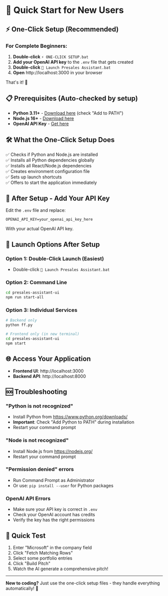 # 🚀 Quick Start for New Users

## ⚡ One-Click Setup (Recommended)

### For Complete Beginners:
1. **Double-click** `⚡ ONE-CLICK SETUP.bat`
2. **Add your OpenAI API key** to the `.env` file that gets created
3. **Double-click** `🚀 Launch Presales Assistant.bat`
4. **Open** http://localhost:3000 in your browser

That's it! 🎉

## 📋 Prerequisites (Auto-checked by setup)
- **Python 3.11+** - [Download here](https://www.python.org/downloads/) (check "Add to PATH")
- **Node.js 16+** - [Download here](https://nodejs.org/)
- **OpenAI API Key** - [Get here](https://platform.openai.com/api-keys)

## 🛠 What the One-Click Setup Does
✅ Checks if Python and Node.js are installed  
✅ Installs all Python dependencies globally  
✅ Installs all React/Node.js dependencies  
✅ Creates environment configuration file  
✅ Sets up launch shortcuts  
✅ Offers to start the application immediately  

## 🔑 After Setup - Add Your API Key
Edit the `.env` file and replace:
```env
OPENAI_API_KEY=your_openai_api_key_here
```
With your actual OpenAI API key.

## 🚀 Launch Options After Setup

### Option 1: Double-Click Launch (Easiest)
- Double-click `🚀 Launch Presales Assistant.bat`

### Option 2: Command Line
```bash
cd presales-assistant-ui
npm run start-all
```

### Option 3: Individual Services
```bash
# Backend only
python ff.py

# Frontend only (in new terminal)
cd presales-assistant-ui
npm start
```

## 🌐 Access Your Application
- **Frontend UI**: http://localhost:3000
- **Backend API**: http://localhost:8000

## 🆘 Troubleshooting

### "Python is not recognized"
- Install Python from https://www.python.org/downloads/
- **Important**: Check "Add Python to PATH" during installation
- Restart your command prompt

### "Node is not recognized"  
- Install Node.js from https://nodejs.org/
- Restart your command prompt

### "Permission denied" errors
- Run Command Prompt as Administrator
- Or use: `pip install --user` for Python packages

### OpenAI API Errors
- Make sure your API key is correct in `.env`
- Check your OpenAI account has credits
- Verify the key has the right permissions

## 🎯 Quick Test
1. Enter "Microsoft" in the company field
2. Click "Fetch Matching Rows"
3. Select some portfolio entries
4. Click "Build Pitch"
5. Watch the AI generate a comprehensive pitch!

---

**New to coding?** Just use the one-click setup files - they handle everything automatically! 🎊